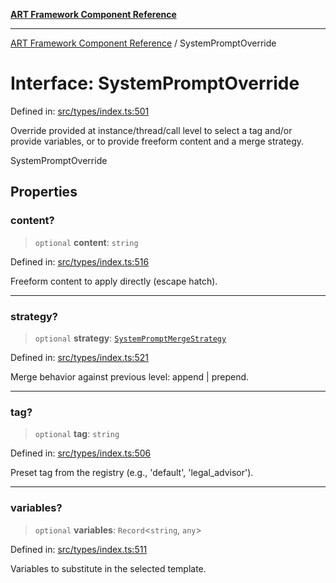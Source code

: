 [**ART Framework Component Reference**](../README.md)

***

[ART Framework Component Reference](../README.md) / SystemPromptOverride

# Interface: SystemPromptOverride

Defined in: [src/types/index.ts:501](https://github.com/hashangit/ART/blob/e4c184bd9ffa5ef078ee6a88704f24584b173411/src/types/index.ts#L501)

Override provided at instance/thread/call level to select a tag and/or provide variables,
or to provide freeform content and a merge strategy.

 SystemPromptOverride

## Properties

### content?

> `optional` **content**: `string`

Defined in: [src/types/index.ts:516](https://github.com/hashangit/ART/blob/e4c184bd9ffa5ef078ee6a88704f24584b173411/src/types/index.ts#L516)

Freeform content to apply directly (escape hatch).

***

### strategy?

> `optional` **strategy**: [`SystemPromptMergeStrategy`](../type-aliases/SystemPromptMergeStrategy.md)

Defined in: [src/types/index.ts:521](https://github.com/hashangit/ART/blob/e4c184bd9ffa5ef078ee6a88704f24584b173411/src/types/index.ts#L521)

Merge behavior against previous level: append | prepend.

***

### tag?

> `optional` **tag**: `string`

Defined in: [src/types/index.ts:506](https://github.com/hashangit/ART/blob/e4c184bd9ffa5ef078ee6a88704f24584b173411/src/types/index.ts#L506)

Preset tag from the registry (e.g., 'default', 'legal_advisor').

***

### variables?

> `optional` **variables**: `Record`\<`string`, `any`\>

Defined in: [src/types/index.ts:511](https://github.com/hashangit/ART/blob/e4c184bd9ffa5ef078ee6a88704f24584b173411/src/types/index.ts#L511)

Variables to substitute in the selected template.
